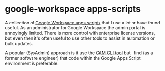 # google-workspace apps-scripts

A collection of [Google Workspace apps scripts](https://www.google.com/script/start/) that I use a lot or have found useful.  As an administrator for Google Workspace the admin portal is annoyingly limited.  There is more control with enterprise license versions, but even then it's often useful to use other tools to assist in automation or bulk updates. 

A popular (SysAdmin) approach is it use the [GAM CLI tool](https://github.com/GAM-team/GAM) but I find (as a former software engineer) that code within the Google Apps Script environment is preferable.
